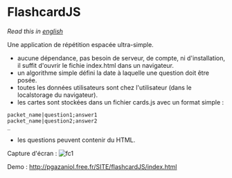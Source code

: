 # FlashcardJS

*Read this in [english](README.en.md)*

Une application de répétition espacée ultra-simple.

* aucune dépendance, pas besoin de serveur, de compte, ni d'installation, il suffit d'ouvrir le fichie index.html dans un navigateur.
* un algorithme simple défini la date à laquelle une question doit être posée.
* toutes les données utilisateurs sont chez l'utilisateur (dans le localstorage du navigateur).
* les cartes sont stockées dans un fichier cards.js avec un format simple :
```
packet_name|question1;answer1
packet_name|question2;answer2
_
```
* les questions peuvent contenir du HTML.

Capture d'écran :
![fc1](https://github.com/pi3141/flashcardJS/assets/6727554/bddb6c46-4405-4833-b4d3-281171969647)


Demo :
http://pgazaniol.free.fr/SITE/flashcardJS/index.html
